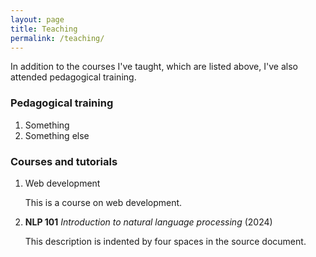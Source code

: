 ```yaml
---
layout: page
title: Teaching
permalink: /teaching/
---
```


In addition to the courses I've taught, which are listed above, I've also attended pedagogical training. 

### Pedagogical training

1. Something
2. Something else

### Courses and tutorials


1. Web development 

    This is a course on web development. 

4. **NLP 101** *Introduction to natural language processing* (2024)

    This description is indented by four spaces in the source document. 
